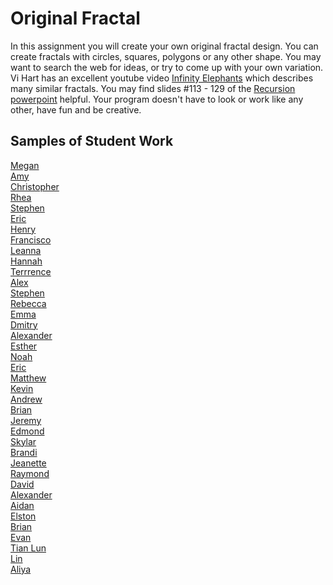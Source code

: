 Original Fractal
===============

In this assignment you will create your own original fractal design. You can create  fractals with circles, squares, polygons or any other shape. You may want to search the web for ideas, or try to come up with your own variation. Vi Hart has an excellent youtube video [Infinity Elephants](https://www.youtube.com/watch?v=DK5Z709J2eo) which describes many similar fractals. You may find slides #113 - 129 of the [Recursion powerpoint](https://drive.google.com/open?id=0Bz2ZkT6qWPYTdFNMNkthaG15X1k) helpful. Your program doesn't have to look or work like any other, have fun and be creative.

Samples of Student Work
-----------------------
[Megan](http://meegee98.github.io/OriginalFractal/)  
[Amy](http://amhe3.github.io/OriginalFractal/)  
[Christopher](http://cjlim2007apcs.github.io/OriginalFractal/)  
[Rhea](http://rhsharma.github.io/OriginalFractal/)  
[Stephen](http://stephendoes.github.io/OriginalFractal/)  
[Eric](http://eryup.github.io/OriginalFractal/)  
[Henry](http://usaruner.github.io/OriginalFractal/)  
[Francisco](http://frbui.github.io/OriginalFractal/)  
[Leanna](http://leannayu.github.io/OriginalFractal/)  
[Hannah](http://kaliburr.github.io/OriginalFractal/)  
[Terrrence](http://auxoworks.github.io/OriginalFractal/)  
[Alex](http://alexlo1.github.io/OriginalFractal/)  
[Stephen](http://stephan-xie-01.github.io/OriginalFractal/)  
[Rebecca](http://rebeckur.github.io/OriginalFractal/)  
[Emma](http://emma-wong.github.io/OriginalFractal/)  
[Dmitry](http://dkuliaev.github.io/OriginalFractal/)  
[Alexander](http://frostytimp.github.io/OriginalFractal/)  
[Esther](http://elam2016.github.io/OriginalFractal/)  
[Noah](http://noahzpepper.github.io/OriginalFractal/)  
[Eric](http://erickango.github.io/OriginalFractal/)  
[Matthew](http://yeahmatts.github.io/OriginalFractal/)  
[Kevin](http://oohklim.github.io/OriginalFractal/)  
[Andrew](http://andrewtheo.github.io/OriginalFractal/)  
[Brian](http://btx123.github.io/OriginalFractal/)  
[Jeremy](http://gitrektapcs.github.io/OriginalFractal/)  
[Edmond](http://edmondsitu.github.io/OriginalFractal/)  
[Skylar](http://sky121.github.io/OriginalFractal/)  
[Brandi](http://brw1221.github.io/OriginalFractal/)  
[Jeanette](http://roquefortt.github.io/OriginalFractal/)  
[Raymond](http://raymondshew.github.io/OriginalFractal/)  
[David](http://unuse45.github.io/OriginalFractal/)  
[Alexander](http://alzhu1.github.io/OriginalFractal/)  
[Aidan](https://hakyojin.github.io/OriginalFractal/)  
[Elston](http://458elma.github.io/OriginalFractal/)  
[Brian](http://librian415.github.io/OriginalFractal/)  
[Evan](http://evhuang.github.io/OriginalFractal/)  
[Tian Lun](http://tianlunlee.github.io/OriginalFractal/)  
[Lin](http://lin00.github.io/OriginalFractal/)  
[Aliya](http://aliyachambless.github.io/OriginalFractal/)  

